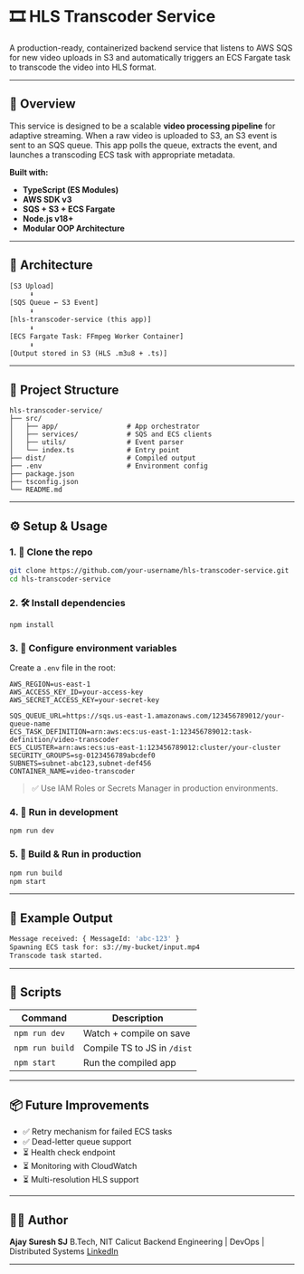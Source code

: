 # 🎞️ HLS Transcoder Service

A production-ready, containerized backend service that listens to AWS SQS for new video uploads in S3 and automatically triggers an ECS Fargate task to transcode the video into HLS format.

---

## 🚀 Overview

This service is designed to be a scalable **video processing pipeline** for adaptive streaming. When a raw video is uploaded to S3, an S3 event is sent to an SQS queue. This app polls the queue, extracts the event, and launches a transcoding ECS task with appropriate metadata.

**Built with:**
- **TypeScript (ES Modules)**
- **AWS SDK v3**
- **SQS + S3 + ECS Fargate**
- **Node.js v18+**
- **Modular OOP Architecture**

---

## 🧱 Architecture

```txt
[S3 Upload]
     ⬇️
[SQS Queue ← S3 Event]
     ⬇️
[hls-transcoder-service (this app)]
     ⬇️
[ECS Fargate Task: FFmpeg Worker Container]
     ⬇️
[Output stored in S3 (HLS .m3u8 + .ts)]
````

---

## 📁 Project Structure

```
hls-transcoder-service/
├── src/
│   ├── app/                 # App orchestrator
│   ├── services/            # SQS and ECS clients
│   ├── utils/               # Event parser
│   └── index.ts             # Entry point
├── dist/                    # Compiled output
├── .env                     # Environment config
├── package.json
├── tsconfig.json
└── README.md
```

---

## ⚙️ Setup & Usage

### 1. 🧬 Clone the repo

```bash
git clone https://github.com/your-username/hls-transcoder-service.git
cd hls-transcoder-service
```

### 2. 🛠️ Install dependencies

```bash
npm install
```

### 3. 🔐 Configure environment variables

Create a `.env` file in the root:

```env
AWS_REGION=us-east-1
AWS_ACCESS_KEY_ID=your-access-key
AWS_SECRET_ACCESS_KEY=your-secret-key

SQS_QUEUE_URL=https://sqs.us-east-1.amazonaws.com/123456789012/your-queue-name
ECS_TASK_DEFINITION=arn:aws:ecs:us-east-1:123456789012:task-definition/video-transcoder
ECS_CLUSTER=arn:aws:ecs:us-east-1:123456789012:cluster/your-cluster
SECURITY_GROUPS=sg-0123456789abcdef0
SUBNETS=subnet-abc123,subnet-def456
CONTAINER_NAME=video-transcoder
```

> ✅ Use IAM Roles or Secrets Manager in production environments.

### 4. 🧪 Run in development

```bash
npm run dev
```

### 5. 🚀 Build & Run in production

```bash
npm run build
npm start
```

---

## 🧪 Example Output

```bash
Message received: { MessageId: 'abc-123' }
Spawning ECS task for: s3://my-bucket/input.mp4
Transcode task started.
```

---

## 🧰 Scripts

| Command         | Description                 |
| --------------- | --------------------------- |
| `npm run dev`   | Watch + compile on save     |
| `npm run build` | Compile TS to JS in `/dist` |
| `npm start`     | Run the compiled app        |

---

## 📦 Future Improvements

* ✅ Retry mechanism for failed ECS tasks
* ✅ Dead-letter queue support
* ⏳ Health check endpoint
* ⏳ Monitoring with CloudWatch
* ⏳ Multi-resolution HLS support

---

## 👨‍💻 Author

**Ajay Suresh SJ**
B.Tech, NIT Calicut
Backend Engineering | DevOps | Distributed Systems
[LinkedIn](https://linkedin.com/in/ajaysureshsj)

---


